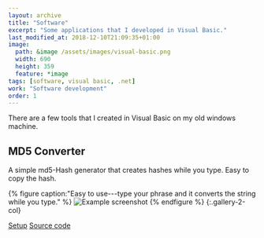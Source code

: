 ```yaml
---
layout: archive
title: "Software"
excerpt: "Some applications that I developed in Visual Basic."
last_modified_at: 2018-12-10T21:09:35+01:00
image: 
  path: &image /assets/images/visual-basic.png
  width: 690
  height: 359
  feature: *image
tags: [software, visual basic, .net]
work: "Software development"
order: 1
---
```


There are a few tools that I created in Visual Basic on my old windows machine. 

## MD5 Converter

A simple md5-Hash generator that creates hashes while you type. Easy to copy the hash.

{% figure caption:"Easy to use---type your phrase and it converts the string while you type." %}
  ![Example screenshot](/assets/images/md5convert.jpg)
{% endfigure %}
{:.gallery-2-col}

<p markdown="0">
  <a href="https://tools.dore.pw/MD5-Convert/setup.exe" onclick="ga('send', 'event', 'Setup', 'md5Convert', '{{ page.url }}');" class="btn">Setup</a>
  <a href="https://github.com/freefallcid/md5Convert" onclick="ga('send', 'event', 'Source code', 'md5Convert', '{{ page.url }}');" class="btn">Source code</a>
</p>
